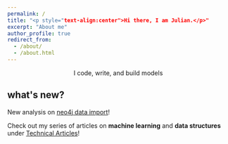 ```yaml
---
permalink: /
title: "<p style="text-align:center">Hi there, I am Julian.</p>"
excerpt: "About me"
author_profile: true
redirect_from:
  - /about/
  - /about.html
---
```



<p style="text-align:center">I code, write, and build models</p>


what's new?
------

New analysis on [neo4j data import](https://julianwangnwu.github.io/posts/2019/06/import-neo4j/)!

Check out my series of articles on **machine learning** and **data structures** under [Technical Articles](https://julianwangnwu.github.io/year-archive/)!
